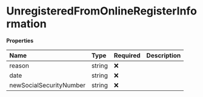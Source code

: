 # UnregisteredFromOnlineRegisterInformation

**Properties**

| Name                    | Type   | Required | Description |
| :---------------------- | :----- | :------- | :---------- |
| reason                  | string | ❌       |             |
| date                    | string | ❌       |             |
| newSocialSecurityNumber | string | ❌       |             |

<!-- This file was generated by liblab | https://liblab.com/ -->

